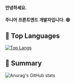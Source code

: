 
<!--
**seongjunme/seongjunme** is a ✨ _special_ ✨ repository because its `README.md` (this file) appears on your GitHub profile.

Here are some ideas to get you started:

- 🔭 I’m currently working on ...
- 🌱 I’m currently learning ...
- 👯 I’m looking to collaborate on ...
- 🤔 I’m looking for help with ...
- 💬 Ask me about ...
- 📫 How to reach me: ...
- 😄 Pronouns: ...
- ⚡ Fun fact: ...
-->

#### 안녕하세요.
#### 주니어 프론트엔드 개발자입니다. 😄


## 🚀 Top Languages
[![Top Langs](https://github-readme-stats.vercel.app/api/top-langs/?username=seongjunme&layout=compact&exclude_repo=pothole-detection)](https://github.com/anuraghazra/github-readme-stats)

## 🌱 Summary
![Anurag's GitHub stats](https://github-readme-stats.vercel.app/api?username=seongjunme&show_icons=true&hide=stars&theme=dracula)   


